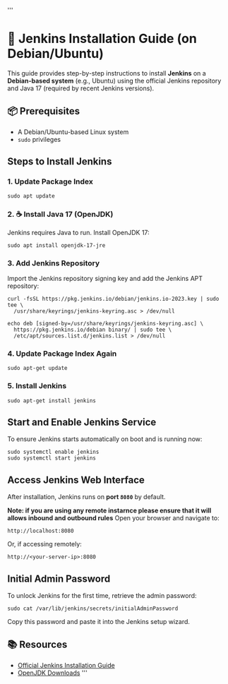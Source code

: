 '''
# 🚀 Jenkins Installation Guide (on Debian/Ubuntu)

This guide provides step-by-step instructions to install **Jenkins** on a **Debian-based system** (e.g., Ubuntu) using the official Jenkins repository and Java 17 (required by recent Jenkins versions).

## 📦 Prerequisites

- A Debian/Ubuntu-based Linux system
- `sudo` privileges


## Steps to Install Jenkins

### 1. Update Package Index

    sudo apt update

### 2. ☕ Install Java 17 (OpenJDK)

Jenkins requires Java to run. Install OpenJDK 17:

    sudo apt install openjdk-17-jre

### 3. Add Jenkins Repository 

Import the Jenkins repository signing key and add the Jenkins APT repository:

    curl -fsSL https://pkg.jenkins.io/debian/jenkins.io-2023.key | sudo tee \
      /usr/share/keyrings/jenkins-keyring.asc > /dev/null

    echo deb [signed-by=/usr/share/keyrings/jenkins-keyring.asc] \
      https://pkg.jenkins.io/debian binary/ | sudo tee \
      /etc/apt/sources.list.d/jenkins.list > /dev/null

### 4. Update Package Index Again

    sudo apt-get update

### 5. Install Jenkins

    sudo apt-get install jenkins

## Start and Enable Jenkins Service

To ensure Jenkins starts automatically on boot and is running now:

    sudo systemctl enable jenkins
    sudo systemctl start jenkins

##  Access Jenkins Web Interface

After installation, Jenkins runs on **port `8080`** by default.

**Note: if you are using any remote instarnce please ensure that it will allows inbound and outbound rules**
Open your browser and navigate to:

    http://localhost:8080

Or, if accessing remotely:

    http://<your-server-ip>:8080

##  Initial Admin Password

To unlock Jenkins for the first time, retrieve the admin password:

    sudo cat /var/lib/jenkins/secrets/initialAdminPassword

Copy this password and paste it into the Jenkins setup wizard.


## 📚 Resources

- [Official Jenkins Installation Guide](https://www.jenkins.io/doc/book/installing/)
- [OpenJDK Downloads](https://openjdk.org/)
'''
